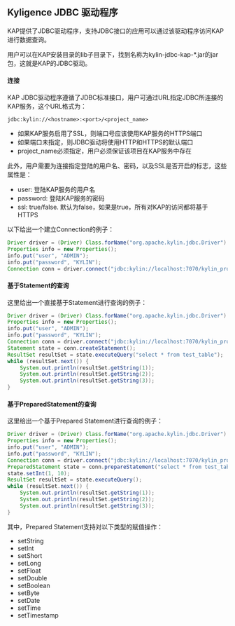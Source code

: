## Kyligence JDBC 驱动程序
KAP提供了JDBC驱动程序，支持JDBC接口的应用可以通过该驱动程序访问KAP进行数据查询。

用户可以在KAP安装目录的lib子目录下，找到名称为kylin-jdbc-kap-*.jar的jar包，这就是KAP的JDBC驱动。

#### 连接
KAP JDBC驱动程序遵循了JDBC标准接口，用户可通过URL指定JDBC所连接的KAP服务，这个URL格式为：
```
jdbc:kylin://<hostname>:<port>/<project_name>
```
* 如果KAP服务启用了SSL，则端口号应该使用KAP服务的HTTPS端口
* 如果端口未指定，则JDBC驱动将使用HTTP和HTTPS的默认端口
* project_name必须指定，用户必须保证该项目在KAP服务中存在

此外，用户需要为连接指定登陆的用户名、密码，以及SSL是否开启的标志，这些属性是：

* user: 登陆KAP服务的用户名
* password: 登陆KAP服务的密码
* ssl: true/false. 默认为false，如果是true，所有对KAP的访问都将基于HTTPS

以下给出一个建立Connection的例子：

```java
Driver driver = (Driver) Class.forName("org.apache.kylin.jdbc.Driver").newInstance();
Properties info = new Properties();
info.put("user", "ADMIN");
info.put("password", "KYLIN");
Connection conn = driver.connect("jdbc:kylin://localhost:7070/kylin_project_name", info);
```

#### 基于Statement的查询
这里给出一个直接基于Statement进行查询的例子：
```java
Driver driver = (Driver) Class.forName("org.apache.kylin.jdbc.Driver").newInstance();
Properties info = new Properties();
info.put("user", "ADMIN");
info.put("password", "KYLIN");
Connection conn = driver.connect("jdbc:kylin://localhost:7070/kylin_project_name", info);
Statement state = conn.createStatement();
ResultSet resultSet = state.executeQuery("select * from test_table");
while (resultSet.next()) {
    System.out.println(resultSet.getString(1));
    System.out.println(resultSet.getString(2));
    System.out.println(resultSet.getString(3));
}
```


#### 基于PreparedStatement的查询
这里给出一个基于Prepared Statement进行查询的例子：

```java
Driver driver = (Driver) Class.forName("org.apache.kylin.jdbc.Driver").newInstance();
Properties info = new Properties();
info.put("user", "ADMIN");
info.put("password", "KYLIN");
Connection conn = driver.connect("jdbc:kylin://localhost:7070/kylin_project_name", info);
PreparedStatement state = conn.prepareStatement("select * from test_table where id=?");
state.setInt(1, 10);
ResultSet resultSet = state.executeQuery();
while (resultSet.next()) {
    System.out.println(resultSet.getString(1));
    System.out.println(resultSet.getString(2));
    System.out.println(resultSet.getString(3));
}
```

其中，Prepared Statement支持对以下类型的赋值操作：

* setString
* setInt
* setShort
* setLong
* setFloat
* setDouble
* setBoolean
* setByte
* setDate
* setTime
* setTimestamp
